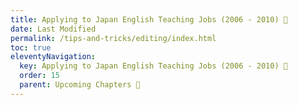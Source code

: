 ```yaml
---
title: Applying to Japan English Teaching Jobs (2006 - 2010) 🔏
date: Last Modified
permalink: /tips-and-tricks/editing/index.html
toc: true
eleventyNavigation:
  key: Applying to Japan English Teaching Jobs (2006 - 2010) 🔏
  order: 15
  parent: Upcoming Chapters 🔏
---
```

